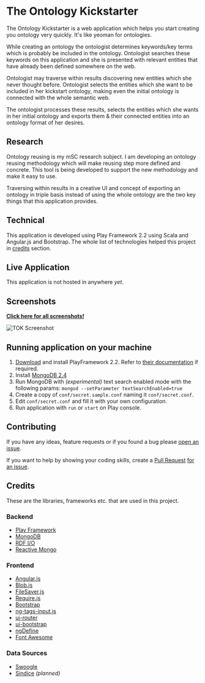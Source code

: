 # The Ontology Kickstarter

The Ontology Kickstarter is a web application which helps you start creating you ontology very quickly. It's like yeoman for ontologies.

While creating an ontology the ontologist determines keywords/key terms which is probably be included in the ontology. Ontologist searches these keywords on this application and she is presented with relevant entities that have already been defined somewhere on the web.

Ontologist may traverse within results discovering new entities which she never thought before. Ontologist selects the entities which she want to be included in her kickstart ontology, making even the initial ontology is connected with the whole semantic web.

The ontologist processes these results, selects the entities which she wants in her initial ontology and exports them & their connected entities into an ontology format of her desires.

## Research

Ontology reusing is my mSC research subject. I am developing an ontology reusing methodology which will make reusing step more defined and concrete. This tool is being developed to support the new methodology and make it easy to use.

Traversing within results in a creative UI and concept of exporting an ontology in triple basis instead of using the whole ontology are the two key things that this application provides.

## Technical

This application is developed using Play Framework 2.2 using Scala and Angular.js and Bootstrap. The whole list of technologies helped this project in [credits](#credits) section.

## Live Application

This application is not hosted in anywhere _yet_.

## Screenshots

**[Click here for all screenshots!](SCREENSHOTS.md)**

![TOK Screenshot](http://www.ubenzer.com/deepo/github/tezapp/1.png "TOK Screenshot")

## Running application on your machine

1. [Download](http://www.playframework.com/download) and install PlayFramework 2.2. Refer to [their documentation](http://www.playframework.com/documentation/2.2.x/Installing) if required.
2. Install [MongoDB 2.4](http://www.mongodb.org/)
3. Run MongoDB with _(experimental)_ text search enabled mode with the following params: `mongod --setParameter textSearchEnabled=true`
4. Create a copy of `conf/secret.sample.conf` naming it `conf/secret.conf`.
5. Edit `conf/secret.conf` and fill it with your own configuration.
5. Run application with `run` or `start` on Play console.

## Contributing

If you have any ideas, feature requests or if you found a bug please [open an issue](https://github.com/ubenzer/tezapp/issues/new).

If you want to help by showing your coding skills, create a [Pull Request](https://help.github.com/articles/creating-a-pull-request) [for an issue](https://github.com/ubenzer/tezapp/issues).

## Credits

These are the libraries, frameworks etc. that are used in this project.

### Backend
+ [Play Framework](http://www.playframework.com/)
+ [MongoDB](http://www.mongodb.org/)
+ [RDF I/O](http://www.openrdf.org/)
+ [Reactive Mongo](http://reactivemongo.org/)

### Frontend
+ [Angular.js](http://angularjs.org/)
+ [Blob.js](https://github.com/eligrey/Blob.js/)
+ [FileSaver.js](https://github.com/eligrey/FileSaver.js/)
+ [Require.js](http://requirejs.org/)
+ [Bootstrap](http://getbootstrap.com/)
+ [ng-tags-input.js](http://mbenford.github.io/ngTagsInput/)
+ [ui-router](https://github.com/angular-ui/ui-router)
+ [ui-bootstrap](http://angular-ui.github.io/bootstrap/)
+ [ngDefine](http://nikku.github.io/requirejs-angular-define/)
+ [Font Awesome](http://fortawesome.github.io/Font-Awesome/)

### Data Sources
+ [Swoogle](http://swoogle.umbc.edu/)
+ [Sindice](http://sindice.com/) _(planned)_
